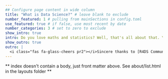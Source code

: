 ```yaml
---
## Configure page content in wide column
title: "What is Data Science?" # leave blank to exclude
number_featured: 1 # pulling from mainSections in config.toml
use_featured: true # if false, use most recent by date
number_categories: 3 # set to zero to exclude
show_intro: true
intro: Do you love maths and statistics? Well, that's all about that. You might need to have some computer skills as well but that's all that it takes for you to start *investigating* real world data. One more thing to say, you'll learn how to make beautiful visualizations of your data.
show_outro: true
outro: |
  <i class="fas fa-glass-cheers pr2"></i>Sincere thanks to [R4DS Community](https://www.rfordatasci.com/) for helping me in this journey!
---
```


** index doesn't contain a body, just front matter above.
See about/list.html in the layouts folder **